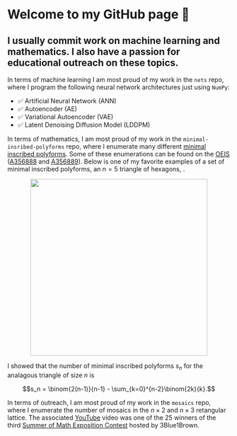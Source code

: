 # Welcome to my GitHub page 👾 

## I usually commit work on machine learning and mathematics. I also have a passion for educational outreach on these topics. 

In terms of machine learning I am most proud of my work in the `nets` repo, where I program the following neural network architectures just using `NumPy`:
- ✅ Artificial Neural Network (ANN)
- ✅ Autoencoder (AE)
- ✅ Variational Autoencoder (VAE)
- ✅ Latent Denoising Diffusion Model (LDDPM)


In terms of mathematics, I am most proud of my work in the `minimal-insribed-polyforms` repo, where I enumerate many different [minimal inscribed polyforms](https://digitalcommons.lib.uconn.edu/cgi/viewcontent.cgi?article=1938&context=srhonors_theses). Some of these enumerations can be found on the [OEIS](https://oeis.org/) ([A356888](https://oeis.org/search?q=A356888&language=english&go=Search) and [A356889](https://oeis.org/search?q=A356889&language=english&go=Search)). Below is one of my favorite examples of a set of minimal inscribed polyforms, an $n=5$ triangle of hexagons, .

<p align="center">
  <img src="./images/hex.gif" width="400" />
</p>

I showed that the number of minimal inscribed polyforms $s_n$ for the analagous triangle of size $n$ is 

$$s_n = \binom{2(n-1)}{n-1} - \sum_{k=0}^{n-2}\binom{2k}{k}.$$


In terms of outreach, I am most proud of my work in the `mosaics` repo, where I enumerate the number of mosaics in the $n \times 2$ and $n \times 3$ retangular lattice. The associated [YouTube](https://www.youtube.com/watch?v=D3dp5RBmPcs&t=154s) video was one of the 25 winners of the third [Summer of Math Exposition Contest](https://some.3b1b.co/previous) hosted by 3Blue1Brown. 
